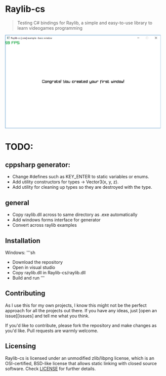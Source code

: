 # Raylib-cs
> Testing C# bindings for Raylib, a simple and easy-to-use library to learn videogames programming 

![](header.png)

# TODO:
## cppsharp generator:
- Change #defines such as KEY_ENTER to static variables or enums.
- Add utility constructors for types -> Vector3(x, y, z).
- Add utility for cleaning up types so they are destroyed with the type.

## general
- Copy raylib.dll across to same directory as .exe automatically
- Add windows forms interface for generator
- Convert across raylib examples

## Installation
Windows:
'''sh
- Download the repository
- Open in visual studio
- Copy raylib.dll in Raylib-cs/raylib.dll
- Build and run
'''

## Contributing
As I use this for my own projects, I know this might not be the perfect approach
for all the projects out there. If you have any ideas, just
[open an issue][issues] and tell me what you think.

If you'd like to contribute, please fork the repository and make changes as
you'd like. Pull requests are warmly welcome.

## Licensing
Raylib-cs is licensed under an unmodified zlib/libpng license, which is an OSI-certified, BSD-like license that allows static linking with closed source software. Check [LICENSE](LICENSE.md) for further details.
